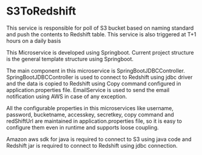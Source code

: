 # S3ToRedshift
This service is responsible for poll of S3 bucket based on naming standard and push the contents to Redshift table. 
This service is also triggered at T+1 hours on a daily basis

This Microservice is developed using Springboot. Current project structure is the general template structure using Springboot.

The main component in this microservice is SpringBootJDBCController. SpringBootJDBCController is used to connect to Redshift using jdbc driver and the data is copied to 
Redshift using Copy command configured in application.properties file. EmailService is used to send the email notification using AWS in case of any exception.

All the configurable properties in this microservices like username, password, bucketname, accesskey, secretkey, copy command and redShiftUrl are maintained in application.properties
file, so it is easy to configure them even in runtime and supports loose coupling.


Amazon aws sdk for java is required to connect to S3 using java code and Redshift jar is required to connect to Redshift using jdbc connection.
